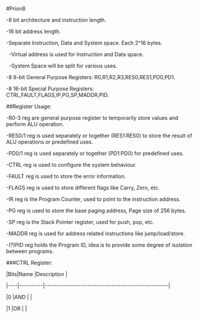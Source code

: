 \#Prion8

-8 bit architecture and instruction length.

-16 bit address length.

-Separate Instruction, Data and System space. Each 2^16 bytes.

&nbsp;	-Virtual address is used for Instruction and Data space.

&nbsp;	-System Space will be split for various uses.

-8 8-bit General Purpose Registers: R0,R1,R2,R3,RES0,RES1,PD0,PD1.

-8 16-bit Special Purpose Registers: CTRL,FAULT,FLAGS,IP,PG,SP,MADDR,PID.



\##Register Usage:

-R0-3 reg are general purpose register to temporarily store values and perform ALU operation.

-RES0/1 reg is used separately or together (RES1:RES0) to store the result of ALU operations or predefined uses.

-PD0/1 reg is used separately or together (PD1:PD0) for predefined uses.

-CTRL reg is used to configure the system behaviour.

-FAULT reg is used to store the error information.

-FLAGS reg is used to store different flags like Carry, Zero, etc.

-IR reg is the Program Counter, used to point to the instruction address.

-PG reg is used to store the base paging address, Page size of 256 bytes.

-SP reg is the Stack Pointer register, used for push, pop, etc.

-MADDR reg is used for address related instructions like jump/load/store.

-(?)PID reg holds the Program ID, idea is to provide some degree of isolation between programs.



\###CTRL Register:



|Bits|Name      |Description                                         |

|----|----------|----------------------------------------------------|

|0   |AND       |                                                    |

|1   |OR        |                                                    |

